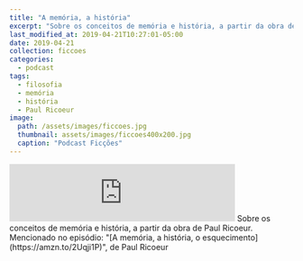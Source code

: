 ```yaml
---
title: "A memória, a história"
excerpt: "Sobre os conceitos de memória e história, a partir da obra de Paul Ricoeur."
last_modified_at: 2019-04-21T10:27:01-05:00
date: 2019-04-21
collection: ficcoes
categories:
  - podcast
tags: 
  - filosofia
  - memória
  - história
  - Paul Ricoeur
image: 
  path: /assets/images/ficcoes.jpg
  thumbnail: assets/images/ficcoes400x200.jpg
  caption: "Podcast Ficções"
---
```


<iframe src="https://anchor.fm/podcastficcoes/embed/episodes/A-memria--a-histria-e3pt67/a-adi78v" height="102px" width="400px" frameborder="0" scrolling="no"></iframe>
Sobre os conceitos de memória e história, a partir da obra de Paul Ricoeur. Mencionado no episódio: "[A memória, a história, o esquecimento](https://amzn.to/2Uqji1P)", de Paul Ricoeur
